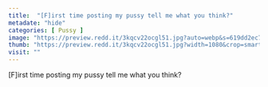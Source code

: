 ```yaml
---
title:  "[F]irst time posting my pussy tell me what you think?"
metadate: "hide"
categories: [ Pussy ]
image: "https://preview.redd.it/3kqcv22ocgl51.jpg?auto=webp&s=619dd2ec7f29c4dc915056b05ec22176a4e7a680"
thumb: "https://preview.redd.it/3kqcv22ocgl51.jpg?width=1080&crop=smart&auto=webp&s=1fabb935fb711195eb732f1c2480a68bf0e7d2d8"
visit: ""
---
```

[F]irst time posting my pussy tell me what you think?
